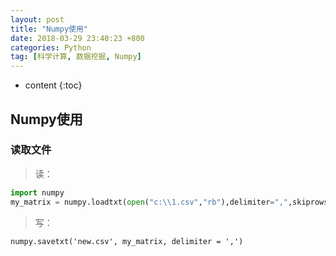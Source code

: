 ```yaml
---
layout: post
title: "Numpy使用"
date: 2018-03-29 23:40:23 +800
categories: Python
tag: [科学计算, 数据挖掘, Numpy]
---
```

* content
{:toc}


## Numpy使用

### 读取文件

> 读：
```python
import numpy  
my_matrix = numpy.loadtxt(open("c:\\1.csv","rb"),delimiter=",",skiprows=0) 
```

> 写：
```
numpy.savetxt('new.csv', my_matrix, delimiter = ',') 
```

